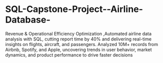 # SQL-Capstone-Project--Airline-Database-
Revenue &amp; Operational Efficiency Optimization ,Automated airline data analysis with SQL, cutting report time by 40% and delivering real-time insights on flights, aircraft, and passengers. Analyzed 10M+ records from Airbnb, Spotify, and Apple, uncovering trends in user behavior, market dynamics, and product performance to drive faster decisions
